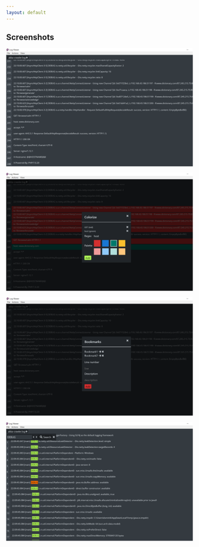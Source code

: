 ```yaml
---
layout: default
---
```


## Screenshots

![Tick](screenshots/1.png)

![Tick](screenshots/2.png)

![Tick](screenshots/3.png)

![Tick](screenshots/4.png)
